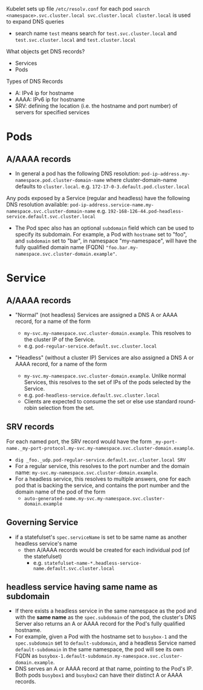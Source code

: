 Kubelet sets up file `/etc/resolv.conf` for each pod
`search <namespace>.svc.cluster.local svc.cluster.local cluster.local` is used to expand DNS queries
 - search name `test` means search for `test.svc.cluster.local` and `test.svc.cluster.local` and `test.cluster.local`

 What objects get DNS records?
- Services
- Pods

Types of DNS Records
- A: IPv4 ip for hostname
- AAAA: IPv6 ip for hostname
- SRV: defining the location (i.e. the hostname and port number) of servers for specified services

# Pods
## A/AAAA records
- In general a pod has the following DNS resolution:
`pod-ip-address.my-namespace.pod.cluster-domain-name` where cluster-domain-name defaults to `cluster.local`.
e.g. `172-17-0-3.default.pod.cluster.local`

Any pods exposed by a Service (regular and headless) have the following DNS resolution available:
`pod-ip-address.service-name.my-namespace.svc.cluster-domain-name`
e.g. `192-168-126-44.pod-headless-service.default.svc.cluster.local`
- The Pod spec also has an optional `subdomain` field which can be used to specify its subdomain. For example, a Pod with `hostname` set to "foo", and `subdomain` set to "bar", in namespace "my-namespace", will have the fully qualified domain name (FQDN) `"foo.bar.my-namespace.svc.cluster-domain.example"`.

# Service
## A/AAAA records
- "Normal" (not headless) Services are assigned a DNS A or AAAA record, for a name of the form
  - `my-svc.my-namespace.svc.cluster-domain.example`. This resolves to the cluster IP of the Service.
  - e.g. `pod-regular-service.default.svc.cluster.local`

- "Headless" (without a cluster IP) Services are also assigned a DNS A or AAAA record, for a name of the form
  - `my-svc.my-namespace.svc.cluster-domain.example`. Unlike normal Services, this resolves to the set of IPs of the pods selected by the Service.
  - e.g. `pod-headless-service.default.svc.cluster.local`
  - Clients are expected to consume the set or else use standard round-robin selection from the set.

## SRV records
For each named port, the SRV record would have the form
`_my-port-name._my-port-protocol.my-svc.my-namespace.svc.cluster-domain.example`.
- `dig _foo._udp.pod-regular-service.default.svc.cluster.local SRV`
- For a regular service, this resolves to the port number and the domain name:
  `my-svc.my-namespace.svc.cluster-domain.example`.
- For a headless service, this resolves to multiple answers, one for each pod that is backing the service, and contains the port number and the domain name of the pod of the form
  - `auto-generated-name.my-svc.my-namespace.svc.cluster-domain.example`

## Governing Service
- if a statefulset's `spec.serviceName` is set to be same name as another headless service's name
  - then A/AAAA records would be created for each individual pod (of the statefulset)
    - e.g. `statefulset-name-*.headless-service-name.default.svc.cluster.local`

## headless service having same name as subdomain
- If there exists a headless service in the same namespace as the pod and with the **same name** as the `spec.subdomain` of the pod, the cluster's DNS Server also returns an A or AAAA record for the Pod's fully qualified hostname.
 - For example, given a Pod with the hostname set to `busybox-1` and the `spec.subdomain` set to `default-subdomain`, and a headless Service named `default-subdomain` in the same namespace, the pod will see its own FQDN as `busybox-1.default-subdomain.my-namespace.svc.cluster-domain.example`.
 - DNS serves an A or AAAA record at that name, pointing to the Pod's IP. Both pods `busybox1` and `busybox2` can have their distinct A or AAAA records.
